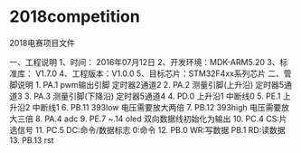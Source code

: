 # 2018competition
2018电赛项目文件

一、工程说明
    1、时间：    2016年07月12日
    2、开发环境：MDK-ARM5.20
    3、标准库：  V1.7.0
    4、工程版本：V1.0.0
    5、目标芯片：STM32F4xx系列芯片
二、管脚说明
	1. PA.1 pwm输出引脚 定时器2通道2
	2. PA.2	测量引脚(上升沿) 定时器5通道3
	3. PA.3	测量引脚(下降沿) 定时器5通道4
	4. PD.0	上升沿1	中断线0
	5. PE.1	上升沿2	中断线1
	6. PB.11 393low	电压需要放大两倍
	7. PB.12 393high	电压需要放大三倍
	8. PA.4	adc	
	9. PE.7
	   ~.14 oled 双向数据线初始化为输出
   10. PC.4	CS:片选信号
   11. PC.5 DC:命令/数据标志 0:命令 
   12. PB.0 WR:写数据
	   PB.1 RD:读数据
   13. PB.13 rst
